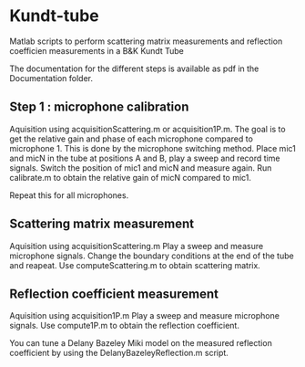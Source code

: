 # Kundt-tube

Matlab scripts to perform scattering matrix measurements and reflection coefficien measurements in a B&K Kundt Tube

The documentation for the different steps is available as pdf in the Documentation folder.

## Step 1 : microphone calibration
Aquisition using acquisitionScattering.m or acquisition1P.m.
The goal is to get the relative gain and phase of each microphone compared to microphone 1. This is done by the microphone switching method.
Place mic1 and micN in the tube at positions A and B, play a sweep and record time signals. Switch the position of mic1 and micN and measure again.
Run calibrate.m to obtain the relative gain of micN compared to mic1. 

Repeat this for all microphones.

## Scattering matrix measurement
Aquisition using acquisitionScattering.m
Play a sweep and measure microphone signals. Change the boundary conditions at the end of the tube and reapeat. Use computeScattering.m to obtain scattering matrix.

## Reflection coefficient measurement
Aquisition using acquisition1P.m
Play a sweep and measure microphone signals. Use compute1P.m to obtain the reflection coefficient.

You can tune a Delany Bazeley Miki model on the measured reflection coefficient by using the DelanyBazeleyReflection.m script.
